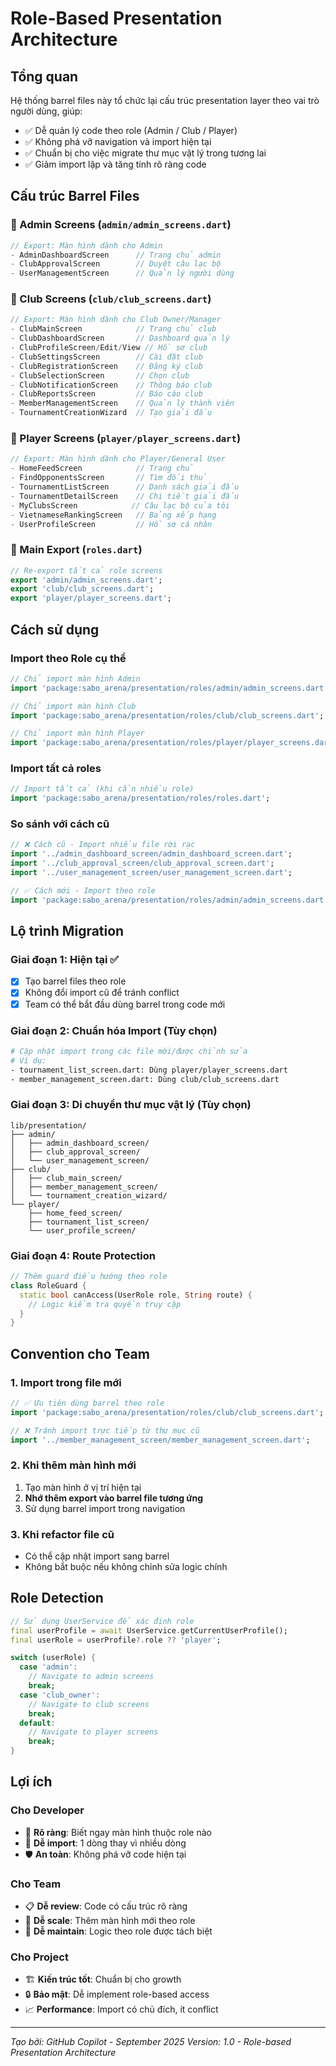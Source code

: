 # Role-Based Presentation Architecture

## Tổng quan

Hệ thống barrel files này tổ chức lại cấu trúc presentation layer theo vai trò người dùng, giúp:
- ✅ Dễ quản lý code theo role (Admin / Club / Player)
- ✅ Không phá vỡ navigation và import hiện tại
- ✅ Chuẩn bị cho việc migrate thư mục vật lý trong tương lai
- ✅ Giảm import lặp và tăng tính rõ ràng code

## Cấu trúc Barrel Files

### 📁 Admin Screens (`admin/admin_screens.dart`)
```dart
// Export: Màn hình dành cho Admin
- AdminDashboardScreen      // Trang chủ admin
- ClubApprovalScreen        // Duyệt câu lạc bộ
- UserManagementScreen      // Quản lý người dùng
```

### 📁 Club Screens (`club/club_screens.dart`)
```dart
// Export: Màn hình dành cho Club Owner/Manager
- ClubMainScreen            // Trang chủ club
- ClubDashboardScreen       // Dashboard quản lý
- ClubProfileScreen/Edit/View // Hồ sơ club
- ClubSettingsScreen        // Cài đặt club
- ClubRegistrationScreen    // Đăng ký club
- ClubSelectionScreen       // Chọn club
- ClubNotificationScreen    // Thông báo club
- ClubReportsScreen         // Báo cáo club
- MemberManagementScreen    // Quản lý thành viên
- TournamentCreationWizard  // Tạo giải đấu
```

### 📁 Player Screens (`player/player_screens.dart`)
```dart
// Export: Màn hình dành cho Player/General User
- HomeFeedScreen            // Trang chủ
- FindOpponentsScreen       // Tìm đối thủ
- TournamentListScreen      // Danh sách giải đấu
- TournamentDetailScreen    // Chi tiết giải đấu
- MyClubsScreen            // Câu lạc bộ của tôi
- VietnameseRankingScreen   // Bảng xếp hạng
- UserProfileScreen         // Hồ sơ cá nhân
```

### 📁 Main Export (`roles.dart`)
```dart
// Re-export tất cả role screens
export 'admin/admin_screens.dart';
export 'club/club_screens.dart';
export 'player/player_screens.dart';
```

## Cách sử dụng

### Import theo Role cụ thể
```dart
// Chỉ import màn hình Admin
import 'package:sabo_arena/presentation/roles/admin/admin_screens.dart';

// Chỉ import màn hình Club
import 'package:sabo_arena/presentation/roles/club/club_screens.dart';

// Chỉ import màn hình Player
import 'package:sabo_arena/presentation/roles/player/player_screens.dart';
```

### Import tất cả roles
```dart
// Import tất cả (khi cần nhiều role)
import 'package:sabo_arena/presentation/roles/roles.dart';
```

### So sánh với cách cũ
```dart
// ❌ Cách cũ - Import nhiều file rời rạc
import '../admin_dashboard_screen/admin_dashboard_screen.dart';
import '../club_approval_screen/club_approval_screen.dart';
import '../user_management_screen/user_management_screen.dart';

// ✅ Cách mới - Import theo role
import 'package:sabo_arena/presentation/roles/admin/admin_screens.dart';
```

## Lộ trình Migration

### Giai đoạn 1: Hiện tại ✅
- [x] Tạo barrel files theo role
- [x] Không đổi import cũ để tránh conflict
- [x] Team có thể bắt đầu dùng barrel trong code mới

### Giai đoạn 2: Chuẩn hóa Import (Tùy chọn)
```bash
# Cập nhật import trong các file mới/được chỉnh sửa
# Ví dụ:
- tournament_list_screen.dart: Dùng player/player_screens.dart
- member_management_screen.dart: Dùng club/club_screens.dart
```

### Giai đoạn 3: Di chuyển thư mục vật lý (Tùy chọn)
```
lib/presentation/
├── admin/
│   ├── admin_dashboard_screen/
│   ├── club_approval_screen/
│   └── user_management_screen/
├── club/
│   ├── club_main_screen/
│   ├── member_management_screen/
│   └── tournament_creation_wizard/
└── player/
    ├── home_feed_screen/
    ├── tournament_list_screen/
    └── user_profile_screen/
```

### Giai đoạn 4: Route Protection
```dart
// Thêm guard điều hướng theo role
class RoleGuard {
  static bool canAccess(UserRole role, String route) {
    // Logic kiểm tra quyền truy cập
  }
}
```

## Convention cho Team

### 1. Import trong file mới
```dart
// ✅ Ưu tiên dùng barrel theo role
import 'package:sabo_arena/presentation/roles/club/club_screens.dart';

// ❌ Tránh import trực tiếp từ thư mục cũ
import '../member_management_screen/member_management_screen.dart';
```

### 2. Khi thêm màn hình mới
1. Tạo màn hình ở vị trí hiện tại
2. **Nhớ thêm export vào barrel file tương ứng**
3. Sử dụng barrel import trong navigation

### 3. Khi refactor file cũ
- Có thể cập nhật import sang barrel
- Không bắt buộc nếu không chỉnh sửa logic chính

## Role Detection

```dart
// Sử dụng UserService để xác định role
final userProfile = await UserService.getCurrentUserProfile();
final userRole = userProfile?.role ?? 'player';

switch (userRole) {
  case 'admin':
    // Navigate to admin screens
    break;
  case 'club_owner':
    // Navigate to club screens
    break;
  default:
    // Navigate to player screens
    break;
}
```

## Lợi ích

### Cho Developer
- 🎯 **Rõ ràng**: Biết ngay màn hình thuộc role nào
- 🔄 **Dễ import**: 1 dòng thay vì nhiều dòng
- 🛡️ **An toàn**: Không phá vỡ code hiện tại

### Cho Team
- 📋 **Dễ review**: Code có cấu trúc rõ ràng
- 🚀 **Dễ scale**: Thêm màn hình mới theo role
- 🔧 **Dễ maintain**: Logic theo role được tách biệt

### Cho Project
- 🏗️ **Kiến trúc tốt**: Chuẩn bị cho growth
- 🔒 **Bảo mật**: Dễ implement role-based access
- 📈 **Performance**: Import có chủ đích, ít conflict

---

*Tạo bởi: GitHub Copilot - September 2025*
*Version: 1.0 - Role-based Presentation Architecture*